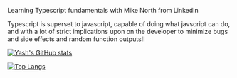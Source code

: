 Learning Typescript fundamentals with Mike North from LinkedIn

Typescript is superset to javascript,
capable of doing what javscript can do, and with
a lot of strict implications upon on the developer
to minimize bugs and side effects and random 
function outputs!!

[![Yash's GitHub stats](https://github-readme-stats.vercel.app/api?username=yashpriyam&repo=ts-fundamentals-fem&hide=stars&show_icons=true&theme=onedark)](https://github.com/anuraghazra/github-readme-stats)

[![Top Langs](https://github-readme-stats.vercel.app/api/top-langs/?username=yashpriyam&hide=stars&show_icons=true&theme=onedark)](https://github.com/anuraghazra/github-readme-stats)
